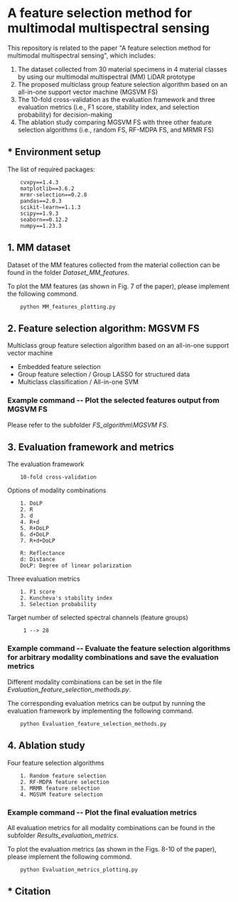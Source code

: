 
# A feature selection method for multimodal multispectral sensing
<!-- #### Project description  -->
This repository is related to the paper "A feature selection method for multimodal multispectral sensing", which includes:

1.  The dataset collected from 30 material specimens in 4 material classes by using our multimodal multispectral (MM) LiDAR prototype
2. The proposed multiclass group feature selection algorithm based on an all-in-one support vector machine (MGSVM FS)
3. The 10-fold cross-validation as the evaluation framework and three evaluation metrics (i.e., F1 score, stability index, and selection probability) for decision-making
4. The ablation study comparing MGSVM FS with three other feature selection algorithms (i.e., random FS, RF-MDPA FS, and MRMR FS)

## * Environment setup
The list of required packages:
        
        cvxpy==1.4.3 
        matplotlib==3.6.2
        mrmr-selection==0.2.8
        pandas==2.0.3
        scikit-learn==1.1.3
        scipy==1.9.3
        seaborn==0.12.2
        numpy==1.23.3
## 1. MM dataset
Dataset of the MM features collected from the material collection can be found in the folder *Dataset_MM_features*.

To plot the MM features (as shown in Fig. 7 of the paper), please implement the following commond.

        python MM_features_plotting.py
        
<!-- ![alt text](Fig_3_Material_specimens.jpg)
Figure: 30 material specimens --> 

## 2. Feature selection algorithm: MGSVM FS
Multiclass group feature selection algorithm based on an all-in-one support vector machine
* Embedded feature selection
* Group feature selection / Group LASSO for structured data
* Multiclass classification / All-in-one SVM
### Example command -- Plot the selected features output from MGSVM FS
Please refer to the subfolder *FS_algorithm\MGSVM FS*.

## 3. Evaluation framework and metrics
The evaluation framework
        
        10-fold cross-validation

Options of modality combinations

        1. DoLP
        2. R
        3. d
        4. R+d
        5. R+DoLP
        6. d+DoLP
        7. R+d+DoLP
        
        R: Reflectance
        d: Distance
        DoLP: Degree of linear polarization

Three evaluation metrics

        1. F1 score
        2. Kuncheva's stability index
        3. Selection probability

 Target number of selected spectral channels (feature groups)
        
         1 --> 28 
### Example command -- Evaluate the feature selection algorithms for arbitrary modality combinations and save the evaluation metrics
Different modality combinations can be set in the file *Evaluation_feature_selection_methods.py*.

The corresponding evaluation metrics can be output by running the evaluation framework by implementing the following command.

        python Evaluation_feature_selection_methods.py

## 4. Ablation study
Four feature selection algorithms

        1. Random feature selection 
        2. RF-MDPA feature selection
        3. MRMR feature selection
        4. MGSVM feature selection

### Example command -- Plot the final evaluation metrics 
All evaluation metrics for all modality combinations can be found in the subfolder *Results_evaluation_metrics*.

To plot the evaluation metrics (as shown in the Figs. 8-10 of the paper), please implement the following commond.

        python Evaluation_metrics_plotting.py
    

## * Citation


